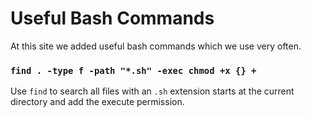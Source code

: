 # Useful Bash Commands

At this site we added useful bash commands which we use very often.

### `find . -type f -path "*.sh" -exec chmod +x {} +`
Use `find` to search all files with an `.sh` extension starts at the current directory and add the execute permission.


